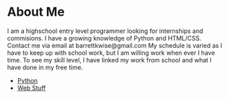<h1>About Me</h1>
<p>I am a highschool entry level programmer looking for internships and commisions.
I have a growing knowledge of Python and HTML/CSS.
Contact me via email at <a href"mailto:email: barrettkwise@gmail.com">barrettkwise@gmail.com</a>
My schedule is varied as I have to keep up with school work, but I am willing work when ever I have time.
To see my skill level, I have linked my work from school and what I have done in my free time.
<ul><li><a href="https://github.com/turt1edman/python">Python</a></li>
<li><a href="https://github.com/turt1edman/web-stuff">Web Stuff</a></li></ul>
</p>

<!---
turt1edman/turt1edman is a ✨ special ✨ repository because its `README.md` (this file) appears on your GitHub profile.
You can click the Preview link to take a look at your changes.
--->

